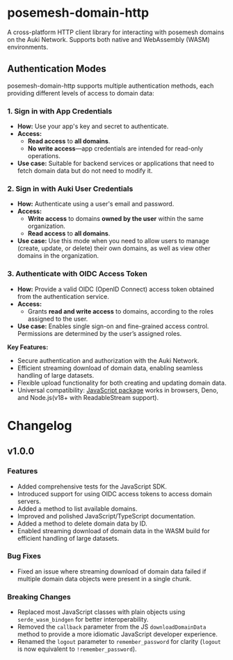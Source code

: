 # posemesh-domain-http

A cross-platform HTTP client library for interacting with posemesh domains on the Auki Network. Supports both native and WebAssembly (WASM) environments.

## Authentication Modes

posemesh-domain-http supports multiple authentication methods, each providing different levels of access to domain data:

### 1. Sign in with App Credentials

- **How:** Use your app's key and secret to authenticate.
- **Access:**  
  - **Read access** to **all domains**.
  - **No write access**—app credentials are intended for read-only operations.
- **Use case:** Suitable for backend services or applications that need to fetch domain data but do not need to modify it.

### 2. Sign in with Auki User Credentials

- **How:** Authenticate using a user's email and password.
- **Access:**  
  - **Write access** to domains **owned by the user** within the same organization.
  - **Read access** to **all domains**.
- **Use case:** Use this mode when you need to allow users to manage (create, update, or delete) their own domains, as well as view other domains in the organization.

### 3. Authenticate with OIDC Access Token

- **How:** Provide a valid OIDC (OpenID Connect) access token obtained from the authentication service.
- **Access:**  
  - Grants **read and write access** to domains, according to the roles assigned to the user.
- **Use case:** Enables single sign-on and fine-grained access control. Permissions are determined by the user’s assigned roles.

**Key Features:**
- Secure authentication and authorization with the Auki Network.
- Efficient streaming download of domain data, enabling seamless handling of large datasets.
- Flexible upload functionality for both creating and updating domain data.
- Universal compatibility: [JavaScript package](https://www.npmjs.com/package/posemesh-domain-http) works in browsers, Deno, and Node.js(v18+ with ReadableStream support).

# Changelog

## v1.0.0

### Features
- Added comprehensive tests for the JavaScript SDK.
- Introduced support for using OIDC access tokens to access domain servers.
- Added a method to list available domains.
- Improved and polished JavaScript/TypeScript documentation.
- Added a method to delete domain data by ID.
- Enabled streaming download of domain data in the WASM build for efficient handling of large datasets.

### Bug Fixes
- Fixed an issue where streaming download of domain data failed if multiple domain data objects were present in a single chunk.

### Breaking Changes
- Replaced most JavaScript classes with plain objects using `serde_wasm_bindgen` for better interoperability.
- Removed the `callback` parameter from the JS `downloadDomainData` method to provide a more idiomatic JavaScript developer experience.
- Renamed the `logout` parameter to `remember_password` for clarity (`logout` is now equivalent to `!remember_password`).
